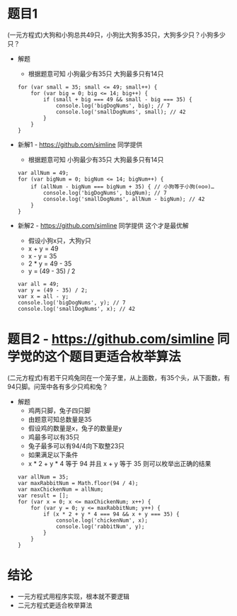 # 题目1
(一元方程式)大狗和小狗总共49只，小狗比大狗多35只，大狗多少只？小狗多少只？
* 解题
    - 根据题意可知 小狗最少有35只 大狗最多只有14只
    ```
    for (var small = 35; small <= 49; small++) {
        for (var big = 0; big <= 14; big++) {
            if (small + big === 49 && small - big === 35) {
                console.log('bigDogNums', big); // 7
                console.log('smallDogNums', small); // 42
            }
        }
    }
    ```

* 新解1 - https://github.com/simline 同学提供
    - 根据题意可知 小狗最少有35只 大狗最多只有14只
    ```
    var allNum = 49;
    for (var bigNum = 0; bigNum <= 14; bigNum++) {
        if (allNum - bigNum === bigNum + 35) { // 小狗等于小狗(⊙o⊙)…
            console.log('bigDogNums', bigNum); // 7
            console.log('smallDogNums', allNum - bigNum); // 42
        }
    }
    ```

* 新解2 - https://github.com/simline 同学提供 这个才是最优解
    - 假设小狗x只，大狗y只
    - x + y = 49
    - x - y = 35
    - 2 * y = 49 - 35
    - y = (49 - 35) / 2
    ```
    var all = 49;
    var y = (49 - 35) / 2;
    var x = all - y;
    console.log('bigDogNums', y); // 7
    console.log('smallDogNums', x); // 42
    ```
    
# 题目2 - https://github.com/simline 同学觉的这个题目更适合枚举算法
(二元方程式)有若干只鸡兔同在一个笼子里，从上面数，有35个头，从下面数，有94只脚。问笼中各有多少只鸡和兔？
* 解题
    - 鸡两只脚，兔子四只脚
    - 由题意可知总数量是35
    - 假设鸡的数量是x，兔子的数量是y
    - 鸡最多可以有35只
    - 兔子最多可以有94/4向下取整23只
    - 如果满足以下条件
    - x * 2 + y * 4 等于 94 并且 x + y 等于 35 则可以枚举出正确的结果
    ```
    var allNum = 35;
    var maxRabbitNum = Math.floor(94 / 4);
    var maxChickenNum = allNum;
    var result = [];
    for (var x = 0; x <= maxChickenNum; x++) {
        for (var y = 0; y <= maxRabbitNum; y++) {
            if (x * 2 + y * 4 === 94 && x + y === 35) {
                console.log('chickenNum', x);
                console.log('rabbitNum', y);
            }
        }
    }
    ```

# 结论
* 一元方程式用程序实现，根本就不要逻辑
* 二元方程式更适合枚举算法